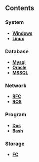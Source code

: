 ## Contents
### System
* **[Windows](./system/windows.md)**
* **[Linux](./system/linux.md)**

### Database
* **[Mysql](./database/mysql.md)**
* **[Oracle](./database/oracle.md)**
* **[MSSQL](./database/mssql.md)**

### Network
* **[RFC](./network/rfc.md)**
* **[ROS](./network/ros.md)**

### Program
* **[Dos](./program/dos.md)**
* **[Bash](./program/bash.md)**

### Storage
* **[FC](./storage/fc.md)**
